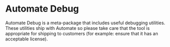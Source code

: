 # Automate Debug

Automate Debug is a meta-package that includes useful debugging
utilities. These utilities ship with Automate so please take care
that the tool is appropriate for shipping to customers (for example:
ensure that it has an acceptable license).
